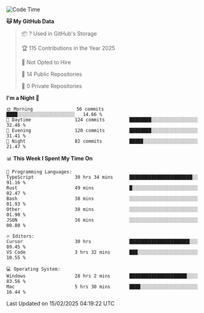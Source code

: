 <!--START_SECTION:waka-->
![Code Time](http://img.shields.io/badge/Code%20Time-6%2C676%20hrs%2017%20mins-blue)

**🐱 My GitHub Data** 

> 📦 ? Used in GitHub's Storage 
 > 
> 🏆 115 Contributions in the Year 2025
 > 
> 🚫 Not Opted to Hire
 > 
> 📜 14 Public Repositories 
 > 
> 🔑 0 Private Repositories 
 > 
**I'm a Night 🦉** 

```text
🌞 Morning                56 commits          ████░░░░░░░░░░░░░░░░░░░░░   14.66 % 
🌆 Daytime                124 commits         ████████░░░░░░░░░░░░░░░░░   32.46 % 
🌃 Evening                120 commits         ████████░░░░░░░░░░░░░░░░░   31.41 % 
🌙 Night                  82 commits          █████░░░░░░░░░░░░░░░░░░░░   21.47 % 
```


📊 **This Week I Spent My Time On** 

```text
💬 Programming Languages: 
TypeScript               30 hrs 34 mins      ███████████████████████░░   91.16 % 
Rust                     49 mins             █░░░░░░░░░░░░░░░░░░░░░░░░   02.47 % 
Bash                     38 mins             ░░░░░░░░░░░░░░░░░░░░░░░░░   01.93 % 
Other                    38 mins             ░░░░░░░░░░░░░░░░░░░░░░░░░   01.90 % 
JSON                     16 mins             ░░░░░░░░░░░░░░░░░░░░░░░░░   00.80 % 

🔥 Editors: 
Cursor                   30 hrs              ██████████████████████░░░   89.45 % 
VS Code                  3 hrs 32 mins       ███░░░░░░░░░░░░░░░░░░░░░░   10.55 % 

💻 Operating System: 
Windows                  28 hrs 2 mins       █████████████████████░░░░   83.56 % 
Mac                      5 hrs 30 mins       ████░░░░░░░░░░░░░░░░░░░░░   16.44 % 
```


 Last Updated on 15/02/2025 04:19:22 UTC
<!--END_SECTION:waka-->

